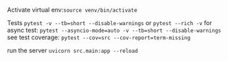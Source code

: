 Activate virtual env:`source venv/bin/activate`

Tests
`pytest -v --tb=short --disable-warnings` or `pytest --rich -v`
for async test: `pytest --asyncio-mode=auto -v --tb=short --disable-warnings`
see test coverage: `pytest --cov=src --cov-report=term-missing`


run the server `uvicorn src.main:app --reload`
